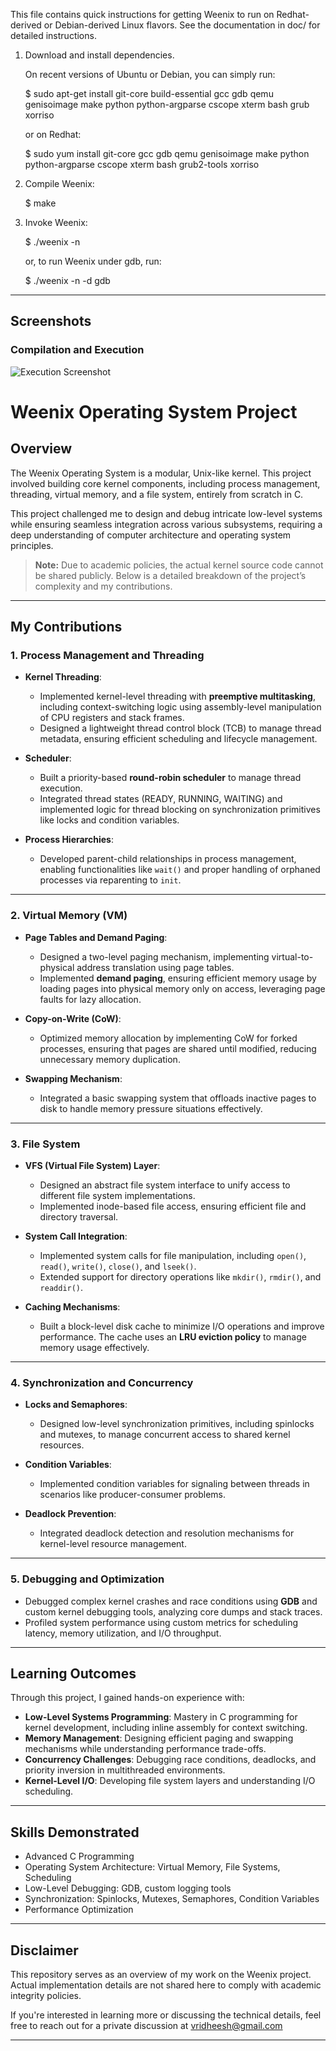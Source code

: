 This file contains quick instructions for getting Weenix to run on
Redhat-derived or Debian-derived Linux flavors.  See the documentation in doc/
for detailed instructions.

1. Download and install dependencies.

   On recent versions of Ubuntu or Debian, you can simply run:

   $ sudo apt-get install git-core build-essential gcc gdb qemu genisoimage make python python-argparse cscope xterm bash grub xorriso

   or on Redhat:

   $ sudo yum install git-core gcc gdb qemu genisoimage make python python-argparse cscope xterm bash grub2-tools xorriso

2. Compile Weenix:

   $ make

3. Invoke Weenix:

   $ ./weenix -n

   or, to run Weenix under gdb, run:

   $ ./weenix -n -d gdb


---

## Screenshots

### Compilation and Execution
![Execution Screenshot](https://imgur.com/l8yyPpb.png)


# Weenix Operating System Project  

## Overview  
The Weenix Operating System is a modular, Unix-like kernel. This project involved building core kernel components, including process management, threading, virtual memory, and a file system, entirely from scratch in C.  

This project challenged me to design and debug intricate low-level systems while ensuring seamless integration across various subsystems, requiring a deep understanding of computer architecture and operating system principles.  

> **Note:** Due to academic policies, the actual kernel source code cannot be shared publicly. Below is a detailed breakdown of the project’s complexity and my contributions.  

---

## My Contributions  

### 1. **Process Management and Threading**  
- **Kernel Threading**:  
  - Implemented kernel-level threading with **preemptive multitasking**, including context-switching logic using assembly-level manipulation of CPU registers and stack frames.  
  - Designed a lightweight thread control block (TCB) to manage thread metadata, ensuring efficient scheduling and lifecycle management.  

- **Scheduler**:  
  - Built a priority-based **round-robin scheduler** to manage thread execution.  
  - Integrated thread states (READY, RUNNING, WAITING) and implemented logic for thread blocking on synchronization primitives like locks and condition variables.  

- **Process Hierarchies**:  
  - Developed parent-child relationships in process management, enabling functionalities like `wait()` and proper handling of orphaned processes via reparenting to `init`.  

---

### 2. **Virtual Memory (VM)**  
- **Page Tables and Demand Paging**:  
  - Designed a two-level paging mechanism, implementing virtual-to-physical address translation using page tables.  
  - Implemented **demand paging**, ensuring efficient memory usage by loading pages into physical memory only on access, leveraging page faults for lazy allocation.  

- **Copy-on-Write (CoW)**:  
  - Optimized memory allocation by implementing CoW for forked processes, ensuring that pages are shared until modified, reducing unnecessary memory duplication.  

- **Swapping Mechanism**:  
  - Integrated a basic swapping system that offloads inactive pages to disk to handle memory pressure situations effectively.  

---

### 3. **File System**  
- **VFS (Virtual File System) Layer**:  
  - Designed an abstract file system interface to unify access to different file system implementations.  
  - Implemented inode-based file access, ensuring efficient file and directory traversal.  

- **System Call Integration**:  
  - Implemented system calls for file manipulation, including `open()`, `read()`, `write()`, `close()`, and `lseek()`.  
  - Extended support for directory operations like `mkdir()`, `rmdir()`, and `readdir()`.  

- **Caching Mechanisms**:  
  - Built a block-level disk cache to minimize I/O operations and improve performance. The cache uses an **LRU eviction policy** to manage memory usage effectively.  

---

### 4. **Synchronization and Concurrency**  
- **Locks and Semaphores**:  
  - Designed low-level synchronization primitives, including spinlocks and mutexes, to manage concurrent access to shared kernel resources.  

- **Condition Variables**:  
  - Implemented condition variables for signaling between threads in scenarios like producer-consumer problems.  

- **Deadlock Prevention**:  
  - Integrated deadlock detection and resolution mechanisms for kernel-level resource management.  

---

### 5. **Debugging and Optimization**  
- Debugged complex kernel crashes and race conditions using **GDB** and custom kernel debugging tools, analyzing core dumps and stack traces.  
- Profiled system performance using custom metrics for scheduling latency, memory utilization, and I/O throughput.  

---

## Learning Outcomes  
Through this project, I gained hands-on experience with:  
- **Low-Level Systems Programming**: Mastery in C programming for kernel development, including inline assembly for context switching.  
- **Memory Management**: Designing efficient paging and swapping mechanisms while understanding performance trade-offs.  
- **Concurrency Challenges**: Debugging race conditions, deadlocks, and priority inversion in multithreaded environments.  
- **Kernel-Level I/O**: Developing file system layers and understanding I/O scheduling.  

---

## Skills Demonstrated  
- Advanced C Programming  
- Operating System Architecture: Virtual Memory, File Systems, Scheduling  
- Low-Level Debugging: GDB, custom logging tools  
- Synchronization: Spinlocks, Mutexes, Semaphores, Condition Variables  
- Performance Optimization  

---

## Disclaimer  
This repository serves as an overview of my work on the Weenix project. Actual implementation details are not shared here to comply with academic integrity policies.  

If you're interested in learning more or discussing the technical details, feel free to reach out for a private discussion at vridheesh@gmail.com

---

